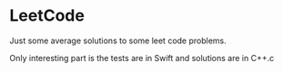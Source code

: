 # LeetCode

Just some average solutions to some leet code problems.

Only interesting part is the tests are in Swift and solutions are in C++.c